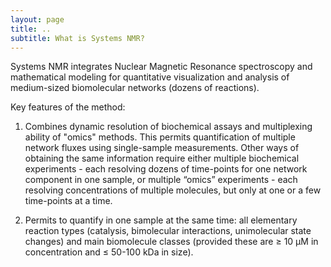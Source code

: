 ```yaml
---
layout: page
title: ..
subtitle: What is Systems NMR?
---
```


Systems NMR integrates Nuclear Magnetic Resonance spectroscopy and mathematical modeling for quantitative visualization and analysis of medium-sized biomolecular networks (dozens of reactions). 
<!-- The concept was developed at [ETH Zürich](http://www.allainlab.ethz.ch/people/person-detail.html?persid=125247).
-->

Key features of the method:
1. Combines dynamic resolution of biochemical assays and multiplexing ability of "omics" methods. This permits quantification of multiple network fluxes using single-sample measurements. Other ways of obtaining the same information require either multiple biochemical experiments - each resolving dozens of time-points for one network component in one sample, or multiple “omics” experiments - each resolving concentrations of multiple molecules, but only at one or a few time-points at a time.

2. Permits to quantify in one sample at the same time: all elementary reaction types (catalysis, bimolecular interactions, unimolecular state changes) and main biomolecule classes (provided these are ≥ 10 µM in concentration and ≤ 50-100 kDa in size).

<!--
3. Does not require chemical modification of the observed molecules (e.g. with fluorescent tags).
-->